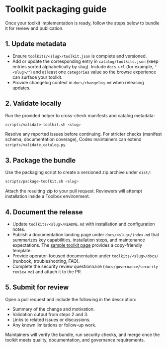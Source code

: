 # Toolkit packaging guide

Once your toolkit implementation is ready, follow the steps below to bundle it for review and publication.

## 1. Update metadata

- Ensure `toolkits/<slug>/toolkit.json` is complete and versioned.
- Add or update the corresponding entry in `catalog/toolkits.json` (keep entries sorted alphabetically by slug). Include `docs_url` (for example, `"<slug>/"`) and at least one `categories` value so the browse experience can surface your toolkit.
- Provide changelog context in `docs/changelog.md` when releasing updates.

## 2. Validate locally

Run the provided helper to cross-check manifests and catalog metadata:

```bash
scripts/validate-toolkit.sh <slug>
```

Resolve any reported issues before continuing. For stricter checks (manifest schema, documentation coverage), Codex maintainers can extend `scripts/validate_catalog.py`.

## 3. Package the bundle

Use the packaging script to create a versioned zip archive under `dist/`:

```bash
scripts/package-toolkit.sh <slug>
```

Attach the resulting zip to your pull request. Reviewers will attempt installation inside a Toolbox environment.

## 4. Document the release

- Update `toolkits/<slug>/README.md` with installation and configuration notes.
- Publish a documentation landing page under `docs/<slug>/index.md` that summarizes key capabilities, installation steps, and maintenance expectations. The [sample toolkit page](../sample-toolkit/index.md) provides a copy-friendly template.
- Provide operator-focused documentation under `toolkits/<slug>/docs/` (runbook, troubleshooting, FAQ).
- Complete the security review questionnaire (`docs/governance/security-review.md`) and attach it to the PR.

## 5. Submit for review

Open a pull request and include the following in the description:

- Summary of the change and motivation.
- Validation output from steps 2 and 3.
- Links to related issues or discussions.
- Any known limitations or follow-up work.

Maintainers will verify the bundle, run security checks, and merge once the toolkit meets quality, documentation, and governance requirements.
